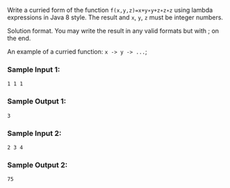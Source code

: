 Write a curried form of the function `f(x,y,z)=x+y∗y+z∗z∗z` using lambda expressions
in Java 8 style. The result and `x`, `y`, `z` must be integer numbers.

Solution format. You may write the result in any valid formats but with ; on the end.

An example of a curried function: `x -> y -> ...`;

### Sample Input 1:

```
1 1 1
```

### Sample Output 1:

```
3
```

### Sample Input 2:

```
2 3 4
```

### Sample Output 2:

```
75
```
